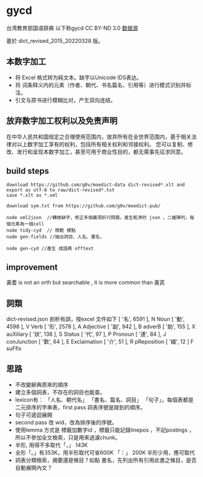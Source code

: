 # gycd
台湾教育部国语辞典 以下称gycd CC BY-ND 3.0
[数据源](https://language.moe.gov.tw/001/Upload/Files/site_content/M0001/respub/index.html)

基於 dict_revised_2015_20220328 版。

## 本数字加工
* 将 Excel 格式转为純文本。缺字以Unicode IDS表达。
* 将 词条释义内的元素（作者、朝代、书名篇名、引用等）进行模式识别并标注。
* 引文与原书进行模糊比对，产生双向连结。

## 放弃数字加工权利以及免责声明

在中华人民共和国规定之合理使用范围内，放弃所有在全世界范围内，基于相关法律对以上数字加工享有的权利，包括所有相关权利和邻接权利。
您可以复制、修改、发行和呈现本数字加工，甚至可用于商业性目的，都无需事先征求同意。


## build steps
    download https://github.com/g0v/moedict-data dict-revised*.xlt and export as utf-8 to raw/dict-revised*.txt
    save *.xlt as *.xml 

    download sym.txt from https://github.com/g0v/moedict-pub/

    node xml2json  //轉換缺字，修正多個義項折行問題，產生乾淨的 json ，二維陣列，每個元素為一個cell
    node tidy-cyd  // 規範 標點
    node gen-fields //抽出詞目、人名、書名，

    node gen-cyd //產生 成語典 offtext
## improvement
黃耆 is not an orth but searchable , it is more common than 黃芪

## 詞類 
dict-revised.json 剖析有誤，按excel 文件如下
 [ '名', 6591 ],   N  Noun
 [ '動', 4598 ],   V  Verb
 [ '形', 2578 ],   A  Adjective
 [ '副', 942 ],    B  adverB
 [ '助', 155 ],    X  auXiliary
 [ '狀', 138 ],    S  Status
 [ '代', 97 ],     P  Pronoun
 [ '連', 84 ],     J  conJunction
 [ '歎', 64 ],     E  Exclaimation
 [ '介', 51 ],     R  pReposition
 [ '綴', 12 ]      F  suFfix

## 思路
* 不改變辭典原來的順序
* 建立多個詞表，不存在的詞目也能查。
* lexicon有： 「人名、朝代名」  「書名、篇名、詞目」 「句子」，每個表都是二元排序的字串表，first pass 詞表序號是踫到的順序。
* 句子可遞迴展開
* second pass 改 wid，改為排序後的序號。
* 使用lemma 方式是 標籤加數字id ，標籤只能記錄linepos ，不記postings ，所以不參加全文檢索，只是用來過濾chunk。
* 半形, 用得不多取代「，」 143K
* 全形「。」有353K，用半形取代可省600K 「：」 200K 半形少用，應可取代
* 詞表分類檢索，摘要還是條目？如點 書名，先列出所有引用此書之條目，是否自動展開內文？
